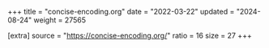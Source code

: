 +++
title = "concise-encoding.org"
date = "2022-03-22"
updated = "2024-08-24"
weight = 27565

[extra]
source = "https://concise-encoding.org/"
ratio = 16
size = 27
+++
